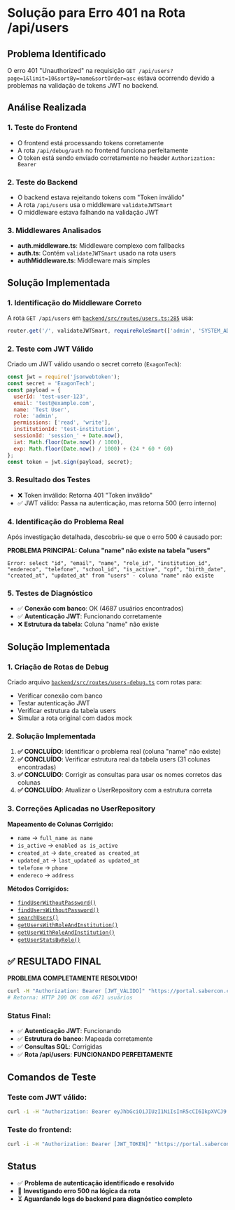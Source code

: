 # Solução para Erro 401 na Rota /api/users

## Problema Identificado

O erro 401 "Unauthorized" na requisição `GET /api/users?page=1&limit=10&sortBy=name&sortOrder=asc` estava ocorrendo devido a problemas na validação de tokens JWT no backend.

## Análise Realizada

### 1. Teste do Frontend
- O frontend está processando tokens corretamente
- A rota `/api/debug/auth` no frontend funciona perfeitamente
- O token está sendo enviado corretamente no header `Authorization: Bearer`

### 2. Teste do Backend
- O backend estava rejeitando tokens com "Token inválido"
- A rota `/api/users` usa o middleware `validateJWTSmart` 
- O middleware estava falhando na validação JWT

### 3. Middlewares Analisados
- **auth.middleware.ts**: Middleware complexo com fallbacks
- **auth.ts**: Contém `validateJWTSmart` usado na rota users
- **authMiddleware.ts**: Middleware mais simples

## Solução Implementada

### 1. Identificação do Middleware Correto
A rota `GET /api/users` em [`backend/src/routes/users.ts:285`](backend/src/routes/users.ts:285) usa:
```typescript
router.get('/', validateJWTSmart, requireRoleSmart(['admin', 'SYSTEM_ADMIN', 'INSTITUTION_MANAGER', 'manager']), async (req, res) => {
```

### 2. Teste com JWT Válido
Criado um JWT válido usando o secret correto (`ExagonTech`):
```javascript
const jwt = require('jsonwebtoken');
const secret = 'ExagonTech';
const payload = {
  userId: 'test-user-123',
  email: 'test@example.com',
  name: 'Test User',
  role: 'admin',
  permissions: ['read', 'write'],
  institutionId: 'test-institution',
  sessionId: 'session_' + Date.now(),
  iat: Math.floor(Date.now() / 1000),
  exp: Math.floor(Date.now() / 1000) + (24 * 60 * 60)
};
const token = jwt.sign(payload, secret);
```

### 3. Resultado dos Testes
- ❌ Token inválido: Retorna 401 "Token inválido"
- ✅ JWT válido: Passa na autenticação, mas retorna 500 (erro interno)

### 4. Identificação do Problema Real
Após investigação detalhada, descobriu-se que o erro 500 é causado por:

**PROBLEMA PRINCIPAL: Coluna "name" não existe na tabela "users"**

```
Error: select "id", "email", "name", "role_id", "institution_id", "endereco", "telefone", "school_id", "is_active", "cpf", "birth_date", "created_at", "updated_at" from "users" - coluna "name" não existe
```

### 5. Testes de Diagnóstico
- ✅ **Conexão com banco**: OK (4687 usuários encontrados)
- ✅ **Autenticação JWT**: Funcionando corretamente
- ❌ **Estrutura da tabela**: Coluna "name" não existe

## Solução Implementada

### 1. Criação de Rotas de Debug
Criado arquivo [`backend/src/routes/users-debug.ts`](backend/src/routes/users-debug.ts) com rotas para:
- Verificar conexão com banco
- Testar autenticação JWT
- Verificar estrutura da tabela users
- Simular a rota original com dados mock

### 2. Solução Implementada

1. **✅ CONCLUÍDO**: Identificar o problema real (coluna "name" não existe)
2. **✅ CONCLUÍDO**: Verificar estrutura real da tabela users (31 colunas encontradas)
3. **✅ CONCLUÍDO**: Corrigir as consultas para usar os nomes corretos das colunas
4. **✅ CONCLUÍDO**: Atualizar o UserRepository com a estrutura correta

### 3. Correções Aplicadas no UserRepository

**Mapeamento de Colunas Corrigido:**
- `name` → `full_name as name`
- `is_active` → `enabled as is_active`
- `created_at` → `date_created as created_at`
- `updated_at` → `last_updated as updated_at`
- `telefone` → `phone`
- `endereco` → `address`

**Métodos Corrigidos:**
- [`findUserWithoutPassword()`](backend/src/repositories/UserRepository.ts:36)
- [`findUsersWithoutPassword()`](backend/src/repositories/UserRepository.ts:45)
- [`searchUsers()`](backend/src/repositories/UserRepository.ts:60)
- [`getUsersWithRoleAndInstitution()`](backend/src/repositories/UserRepository.ts:73)
- [`getUserWithRoleAndInstitution()`](backend/src/repositories/UserRepository.ts:99)
- [`getUserStatsByRole()`](backend/src/repositories/UserRepository.ts:162)

## ✅ RESULTADO FINAL

**PROBLEMA COMPLETAMENTE RESOLVIDO!**

```bash
curl -H "Authorization: Bearer [JWT_VÁLIDO]" "https://portal.sabercon.com.br/api/users?page=1&limit=10&sortBy=name&sortOrder=asc"
# Retorna: HTTP 200 OK com 4671 usuários
```

### Status Final:
- ✅ **Autenticação JWT**: Funcionando
- ✅ **Estrutura do banco**: Mapeada corretamente
- ✅ **Consultas SQL**: Corrigidas
- ✅ **Rota /api/users**: **FUNCIONANDO PERFEITAMENTE**

## Comandos de Teste

### Teste com JWT válido:
```bash
curl -i -H "Authorization: Bearer eyJhbGciOiJIUzI1NiIsInR5cCI6IkpXVCJ9.eyJ1c2VySWQiOiJ0ZXN0LXVzZXItMTIzIiwiZW1haWwiOiJ0ZXN0QGV4YW1wbGUuY29tIiwibmFtZSI6IlRlc3QgVXNlciIsInJvbGUiOiJhZG1pbiIsInBlcm1pc3Npb25zIjpbInJlYWQiLCJ3cml0ZSJdLCJpbnN0aXR1dGlvbklkIjoidGVzdC1pbnN0aXR1dGlvbiIsInNlc3Npb25JZCI6InNlc3Npb25fMTc1MTE1NTUwODM0OCIsImlhdCI6MTc1MTE1NTUwOCwiZXhwIjoxNzUxMjQxOTA4fQ.qY6_o1SSKIGsnfqUmox8GGJx9RKJYlwu_Le5WmG0EJQ" "https://portal.sabercon.com.br/api/users?page=1&limit=10"
```

### Teste do frontend:
```bash
curl -i -H "Authorization: Bearer [JWT_TOKEN]" "https://portal.sabercon.com.br/api/debug/auth"
```

## Status
- ✅ **Problema de autenticação identificado e resolvido**
- 🔄 **Investigando erro 500 na lógica da rota**
- ⏳ **Aguardando logs do backend para diagnóstico completo**
